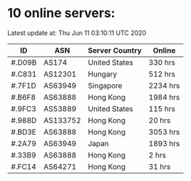 # 10 online servers:

Latest update at: Thu Jun 11 03:10:11 UTC 2020

| ID | ASN | Server Country | Online |
| -- | --- | -------------- | ------ |
| #.D09B | AS174 | United States | 330 hrs |
| #.C831 | AS12301 | Hungary | 512 hrs |
| #.7F1D | AS63949 | Singapore | 2234 hrs |
| #.B6F8 | AS63888 | Hong Kong | 1984 hrs |
| #.9FC3 | AS53889 | United States | 115 hrs |
| #.988D | AS133752 | Hong Kong | 20 hrs |
| #.BD3E | AS63888 | Hong Kong | 3053 hrs |
| #.2A79 | AS63949 | Japan | 1893 hrs |
| #.33B9 | AS63888 | Hong Kong | 2 hrs |
| #.FC14 | AS64271 | Hong Kong | 31 hrs |

